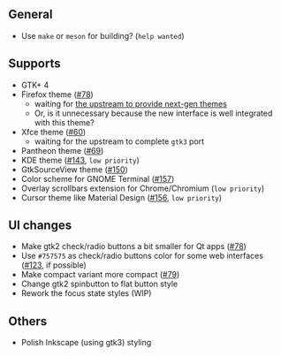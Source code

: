 ## General

- Use `make` or `meson` for building? (`help wanted`)

## Supports

- GTK+ 4
- Firefox theme ([#78](../../issues/78))
  - waiting for [the upstream to provide next-gen themes](https://blog.mozilla.org/addons/2017/02/24/improving-themes-in-firefox/)
  - Or, is it unnecessary because the new interface is well integrated with this theme?
- Xfce theme ([#60](../../issues/60))
  - waiting for the upstream to complete `gtk3` port
- Pantheon theme ([#69](../../issues/69))
- KDE theme ([#143](../../issues/143), `low priority`)
- GtkSourceView theme ([#150](../../issues/150))
- Color scheme for GNOME Terminal ([#157](../../issues/157))
- Overlay scrollbars extension for Chrome/Chromium (`low priority`)
- Cursor theme like Material Design ([#156](../../issues/156), `low priority`)

## UI changes

- Make gtk2 check/radio buttons a bit smaller for Qt apps ([#78](../../issues/78))
- Use `#757575` as check/radio buttons color for some web interfaces ([#123](../../issues/123), if possible)
- Make compact variant more compact ([#79](../../issues/79))
- Change gtk2 spinbutton to flat button style
- Rework the focus state styles (WIP)

## Others

- Polish Inkscape (using gtk3) styling
